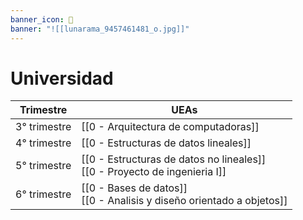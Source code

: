 ```yaml
---
banner_icon: 🏫
banner: "![[lunarama_9457461481_o.jpg]]"
---
```


# Universidad

| Trimestre    | UEAs                                                                           |
| ------------ | ------------------------------------------------------------------------------ |
| 3° trimestre | [[0 - Arquitectura de computadoras]]                                           |
| 4° trimestre | [[0 - Estructuras de datos lineales]]                                          |
| 5° trimestre | [[0 - Estructuras de datos no lineales]] <br> [[0 - Proyecto de ingenieria I]] |
| 6° trimestre             |         [[0 - Bases de datos]] <br> [[0 - Analisis y diseño orientado a objetos]]                                                                       |



